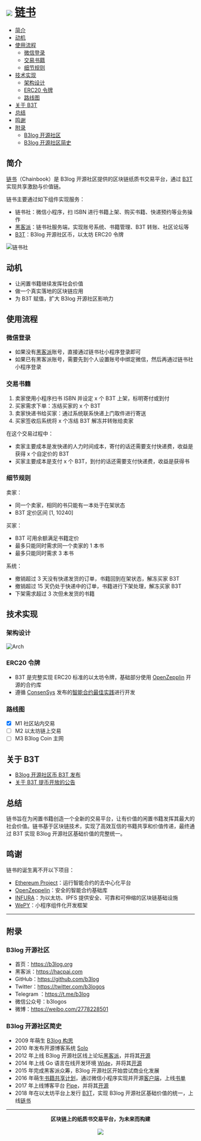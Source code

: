 # <img src="https://b3log.org/images/brand/chainbook-32.png"> [链书](https://github.com/b3log/chainbook)

* [简介](#简介)
* [动机](#动机)
* [使用流程](#使用流程)
  * [微信登录](#微信登录)
  * [交易书籍](#交易书籍)
  * [细节规则](#细节规则)
* [技术实现](#技术实现)
  * [架构设计](#架构设计)
  * [ERC20 令牌](#erc20-令牌)
  * [路线图](#路线图)
* [关于 B3T](#关于-b3t)
* [总结](#总结)
* [鸣谢](#鸣谢)
* [附录](#附录)
  * [B3log 开源社区](#b3log-开源社区)
  * [B3log 开源社区简史](#b3log-开源社区简史)

## 简介

[链书](https://github.com/b3log/chainbook)（Chainbook）是 B3log 开源社区提供的区块链纸质书交易平台，通过 [B3T](https://hacpai.com/article/1516547810228) 实现共享激励与价值链。

链书主要通过如下组件实现服务：

* 链书社：微信小程序，扫 ISBN 进行书籍上架、购买书籍、快递预约等业务操作
* [黑客派](https://hacpai.com)：链书社服务端，实现账号系统、书籍管理、B3T 转账、社区论坛等
* [B3T](https://hacpai.com/article/1516547810228)：B3log 开源社区币，以太坊 ERC20 令牌

![链书社](https://img.hacpai.com/file/2018/06/a49850df84a8461ea75be8245ea1e11b_image.png)

## 动机

* 让闲置书籍继续发挥社会价值
* 做一个真实落地的区块链应用
* 为 B3T 赋值，扩大 B3log 开源社区影响力

## 使用流程

### 微信登录

* 如果没有[黑客派](https://hacpai.com)账号，直接通过链书社小程序登录即可
* 如果已有黑客派账号，需要先到个人设置账号中绑定微信，然后再通过链书社小程序登录

### 交易书籍

1. 卖家使用小程序扫书 ISBN 并设定 x 个 B3T 上架，标明寄付或到付
2. 买家需求下单：冻结买家的 x 个 B3T
3. 卖家快递书给买家：通过系统联系快递上门取件进行寄送
4. 买家签收后系统将 x 个冻结 B3T 解冻并转账给卖家

在这个交易过程中：

* 卖家主要成本是发快递的人力时间成本，寄付的话还需要支付快递费，收益是获得 x 个自定价的 B3T
* 买家主要成本是支付 x 个 B3T，到付的话还需要支付快递费，收益是获得书

### 细节规则

卖家：

* 同一个卖家，相同的书只能有一本处于在架状态
* B3T 定价区间 \[1, 10240\]

买家：

* B3T 可用余额满足书籍定价
* 最多只能同时需求同一个卖家的 1 本书
* 最多只能同时需求 3 本书

系统：

* 撤销超过 3 天没有快递发货的订单，书籍回到在架状态，解冻买家 B3T
* 撤销超过 15 天仍处于快递中的订单，书籍进行下架处理，解冻买家 B3T
* 下架需求超过 3 次但未发货的书籍

## 技术实现

### 架构设计

![Arch](https://img.hacpai.com/file/2018/06/f570d30abd16450686c354bf1a26605b_chainbook_arch.png)

### ERC20 令牌

* B3T 是完整实现 ERC20 标准的以太坊令牌，基础部分使用 [OpenZepplin](https://openzeppelin.org) 开源的合约库
* 遵循 [ConsenSys](https://consensys.net) 发布的[智能合约最佳实践](https://github.com/ConsenSys/smart-contract-best-practices)进行开发

### 路线图

* [x] M1 社区站内交易
* [ ] M2 以太坊链上交易
* [ ] M3 B3log Coin 主网  

## 关于 B3T

* [B3log 开源社区币 B3T 发布](https://hacpai.com/article/1516547810228)
* [关于 B3T 提币开放的公告](https://hacpai.com/article/1520475188028)

## 总结

链书旨在为闲置书籍创造一个全新的交易平台，让有价值的闲置书籍发挥其最大的社会价值。链书基于区块链技术，实现了高效互信的书籍共享和价值传递，最终通过 B3T 实现 B3log 开源社区基础价值的完整统一。

## 鸣谢

链书的诞生离不开以下项目：

* [Ethereum Project](https://www.ethereum.org)：运行智能合约的去中心化平台
* [OpenZeppelin](https://github.com/OpenZeppelin/zeppelin-solidity)：安全的智能合约基础库
* [INFURA](https://infura.io)：为以太坊、IPFS 提供安全、可靠和可伸缩的区块链基础设施
* [WePY](https://github.com/Tencent/wepy)：小程序组件化开发框架

----

## 附录

### B3log 开源社区

* 首页：https://b3log.org
* 黑客派：https://hacpai.com
* GitHub：https://github.com/b3log
* Twitter：https://twitter.com/b3logos
* Telegram ：https://t.me/b3log
* 微信公众号：b3logos
* 微博：https://weibo.com/2778228501

### B3log 开源社区简史

* 2009 年萌生 [B3log 构思](http://88250.b3log.org/articles/2009/12/09/1260370800000.html) 
* 2010 年发布开源博客系统 [Solo](https://github.com/b3log/solo)
* 2012 年上线 B3log 开源社区线上论坛[黑客派](https://hacpai.com)，并将其[开源](https://github.com/b3log/symphony)
* 2014 年上线 Go 语言在线开发环境 [Wide](https://wide.b3log.org)，并将其[开源](https://github.com/b3log/wide)
* 2015 年完成黑客派众筹，B3log 开源社区开始尝试商业化发展
* 2016 年萌生[书籍共享计划](https://hacpai.com/article/1483240295087)，通过微信小程序实现并开源[客户端](https://github.com/b3log/symphony-weapp)，上线[书单](https://hacpai.com/tag/book_share)
* 2017 年上线博客平台 [Pipe](http://pipe.b3log.org)，并将其[开源](https://github.com/b3log/pipe)
* 2018 年在以太坊平台上发行 [B3T](https://etherscan.io/token/0xe249e7a6f5a9efee03b4c5090c77245ef6fe0f5e)，实现 B3log 开源社区基础价值的统一，上线[链书](https://hacpai.com/tag/chainbook)

----

<p align = "center">
<strong>区块链上的纸质书交易平台，为未来而构建</strong>
<br><br>
<img src="https://b3log.org/images/brand/chainbook-128.png">
</p>
